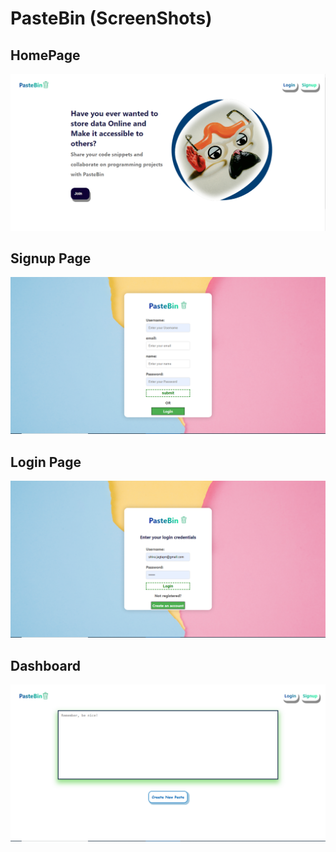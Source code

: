 # PasteBin (ScreenShots)

## HomePage

 ![Homepage image](./frontend/public/Assets/Img/Homepage.png)

## Signup Page

 ![Signupform image](./frontend/public/Assets/Img/signuppage.png)

## Login Page

 ![Loginform image](./frontend/public/Assets/Img/Loginpage.png)

## Dashboard

 ![dashboard image](./frontend/public/Assets/Img/dashboardpage.png)
